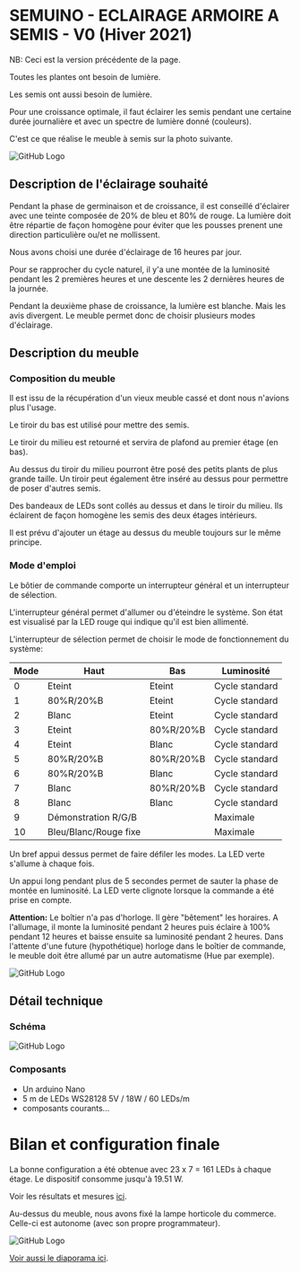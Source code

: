 # SEMUINO - ECLAIRAGE ARMOIRE A SEMIS - V0 (Hiver 2021)

NB: Ceci est la version précédente de la page.

Toutes les plantes ont besoin de lumière.

Les semis ont aussi besoin de lumière.

Pour une croissance optimale, il faut éclairer les semis pendant une certaine durée journalière et avec un spectre de lumière donné (couleurs).

C'est ce que réalise le meuble à semis sur la photo suivante.

![GitHub Logo](images/meuble.png)

## Description de l'éclairage souhaité

Pendant la phase de germinaison et de croissance, il est conseillé d'éclairer avec une teinte composée de 20% de bleu et 80% de rouge.
La lumière doit être répartie de façon homogène pour éviter que les pousses prenent une direction particulière ou/et ne mollissent.

Nous avons choisi une durée d'éclairage de 16 heures par jour.

Pour se rapprocher du cycle naturel, il y'a une montée de la luminosité pendant les 2 premières heures et une descente les 2 dernières heures de la journée.

Pendant la deuxième phase de croissance, la lumière est blanche. Mais les avis divergent. Le meuble permet donc de choisir plusieurs modes d'éclairage.

## Description du meuble

### Composition du meuble

Il est issu de la récupération d'un vieux meuble cassé et dont nous n'avions plus l'usage. 

Le tiroir du bas est utilisé pour mettre des semis.

Le tiroir du milieu est retourné et servira de plafond au premier étage (en bas).

Au dessus du tiroir du milieu pourront être posé des petits plants de plus grande taille. Un tiroir peut également être inséré au dessus pour permettre de poser d'autres semis.

Des bandeaux de LEDs sont collés au dessus et dans le tiroir du milieu. Ils éclairent de façon homogène les semis des deux étages intérieurs.

Il est prévu d'ajouter un étage au dessus du meuble toujours sur le même principe.

### Mode d'emploi

Le bôtier de commande comporte un interrupteur général et un interrupteur de sélection.

L'interrupteur général permet d'allumer ou d'éteindre le système. Son état est visualisé par la LED rouge qui indique qu'il est bien allimenté.

L'interrupteur de sélection permet de choisir le mode de fonctionnement du système:

Mode | Haut | Bas | Luminosité
------ | ------ | ------ | ------
0 | Eteint | Eteint | Cycle standard
1 | 80%R/20%B | Eteint | Cycle standard
2 | Blanc | Eteint | Cycle standard
3 | Eteint | 80%R/20%B | Cycle standard
4 | Eteint | Blanc | Cycle standard
5 | 80%R/20%B | 80%R/20%B | Cycle standard
6 | 80%R/20%B | Blanc | Cycle standard
7 | Blanc | 80%R/20%B | Cycle standard
8 | Blanc | Blanc | Cycle standard
9 | Démonstration R/G/B | | Maximale
10 | Bleu/Blanc/Rouge fixe | | Maximale

Un bref appui dessus permet de faire défiler les modes. La LED verte s'allume à chaque fois.

Un appui long pendant plus de 5 secondes permet de sauter la phase de montée en luminosité. La LED verte clignote lorsque la commande a été prise en compte.

**Attention:** Le boîtier n'a pas d'horloge. Il gère "bêtement" les horaires. A l'allumage, il monte la luminosité pendant 2 heures puis éclaire à 100% pendant 12 heures et baisse ensuite sa luminosité pendant 2 heures.
Dans l'attente d'une future (hypothétique) horloge dans le boîtier de commande, le meuble doit être allumé par un autre automatisme (Hue par exemple).

![GitHub Logo](images/boitier_cmd.png)
 
## Détail technique

### Schéma

![GitHub Logo](images/schema.png)

### Composants

- Un arduino Nano
- 5 m de LEDs WS28128 5V / 18W / 60 LEDs/m
- composants courants...

# Bilan et configuration finale

La bonne configuration a été obtenue avec 23 x 7 = 161 LEDs à chaque étage.
Le dispositif consomme jusqu'à 19.51 W.

Voir les résultats et mesures [ici](./resultats.md).

Au-dessus du meuble, nous avons fixé la lampe horticole du commerce. Celle-ci est autonome (avec son propre programmateur).

![GitHub Logo](images/vue_ensemble.png)

[Voir aussi le diaporama ici](./images/diaporama.pptx).

